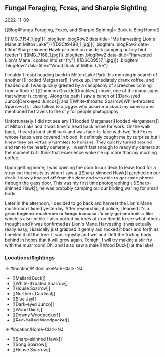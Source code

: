 
## Fungal Foraging, Foxes, and Sharpie Sighting
2022-11-09

[[Blog#Fungal Foraging, Foxes, and Sharpie Sighting|< Back to Blog Home]]

![[IMG_7154_1.jpg]]{ .blogItem .blogRow2 data-title="Me harvesting Lion's Mane at Milton Lake"}
![[DSC09488_1.jpg]]{ .blogItem .blogRow2 data-title="Sharp-shinned Hawk perched on my deck camping out my bird feeder"}
![[IMG_7168_1.jpg]]{ .blogItem .blogRow2 data-title="Harvested Lion's Mane I cooked into stir fry"}
![[DSC09557_1.jpg]]{ .blogItem .blogRow2 data-title="Wood Duck at Milton Lake"}

I couldn't resist heading back to Milton Lake Park this morning in search of another [[Hooded Merganser]]. I woke up, immediately drank coffee, and headed out. I was quickly greeted by a cacophony of screeches coming from a flock of [[Common Grackle|Grackles]] above, one of the many signs that winter is coming. Along the path I saw a bunch of [[Dark-eyed Junco|Dark-eyed Juncos]] and [[White-throated Sparrow|White-throated Sparrows]]. I also talked to a jogger who asked me about my camera and mentioned he travels to the city for people photography.

Unfortunately, I did not see any [[Hooded Merganser|Hooded Mergansers]] at Milton Lake and it was time to head back home for work. On the walk back, I heard a loud shrill bark and was face-to-face with two Red Foxes whose faces were covered in blood. It definitely caught me by surprise but I knew they are virtually harmless to humans. They quickly turned around and ran to the nearby cemetery. I wasn't fast enough to ready my camera at the moment but I think that experience woke me up more than my morning coffee. 

Upon getting home, I was opening the door to our deck to leave food for a stray cat that visits us when I saw a [[Sharp-shinned Hawk]] perched on our deck. I slowly backed off from the door and was able to get some photos through the glass door. This was my first time photographing a [[Sharp-shinned Hawk]], he was probably camping out our birding waiting for small birds.

Later in the afternoon, I decided to go back and harvest the Lion's Mane mushroom I found yesterday. After researching it online, I learned it's a great beginner mushroom to forage because it's only got one look-a-like which is also edible. I also posted pictures of it on Reddit to see what others thought and it was confirmed as Lion's Mane. Harvesting it was actually really easy, I basically just grabbed it gently and rocked it back and forth as I peeled it off the tree. It was squishy and wet and I left the fruiting body behind in hopes that it will grow again. Tonight, I will try making a stir fry with the mushroom! Oh, and I also saw a male [[Wood Duck]] at the lake!

### Locations/Sightings

-> #location/MiltonLakePark-Clark-NJ 

- [[Mallard Duck]]
- [[White-throated Sparrow]]
- [[House Sparrow]]
- [[Northern Cardinal]]
- [[Blue Jay]]
- [[Dark-eyed Junco]]
- [[Wood Duck]]
- [[Downy Woodpecker]]
- [[Red-bellied Woodpecker]]

-> #location/Home-Clark-NJ 

- [[Sharp-shinned Hawk]]
- [[Song Sparrow]]
- [[House Sparrow]]